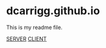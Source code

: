 # dcarrigg.github.io

This is my readme file.

[SERVER](dcarrigg.github.io/Server/)
[CLIENT](dcarrigg.github.io/Client/)
